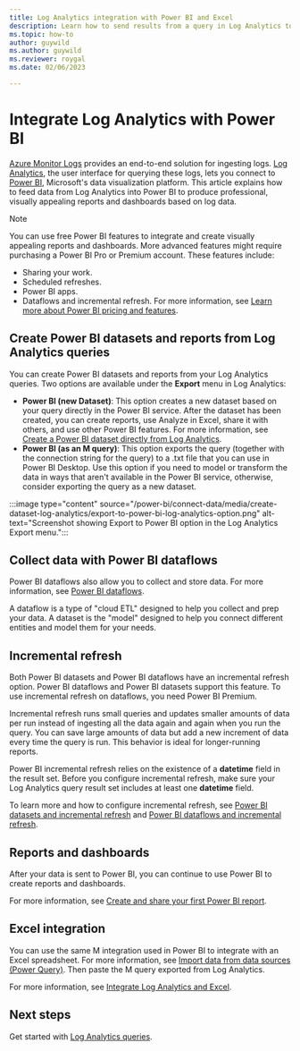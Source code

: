 ```yaml
---
title: Log Analytics integration with Power BI and Excel
description: Learn how to send results from a query in Log Analytics to Power BI.
ms.topic: how-to
author: guywild
ms.author: guywild
ms.reviewer: roygal
ms.date: 02/06/2023

---
```

# Integrate Log Analytics with Power BI

[Azure Monitor Logs](../logs/data-platform-logs.md) provides an end-to-end solution for ingesting logs. [Log Analytics](../data-platform.md), the user interface for querying these logs, lets you connect to [Power BI](https://powerbi.microsoft.com/), Microsoft's data visualization platform. This article explains how to feed data from Log Analytics into Power BI to produce professional, visually appealing reports and dashboards based on log data.

> [!NOTE]
> You can use free Power BI features to integrate and create visually appealing reports and dashboards. More advanced features might require purchasing a Power BI Pro or Premium account. These features include:
>  - Sharing your work.
>  - Scheduled refreshes.
>  - Power BI apps.
>  - Dataflows and incremental refresh.
> For more information, see [Learn more about Power BI pricing and features](https://powerbi.microsoft.com/pricing/).

## Create Power BI datasets and reports from Log Analytics queries

You can create Power BI datasets and reports from your Log Analytics queries. Two options are available under the **Export** menu in Log Analytics:
- **Power BI (new Dataset)**: This option creates a new dataset based on your query directly in the Power BI service. After the dataset has been created, you can create reports, use Analyze in Excel, share it with others, and use other Power BI features. For more information, see [Create a Power BI dataset directly from Log Analytics](/power-bi/connect-data/create-dataset-log-analytics).
- **Power BI (as an M query)**: This option exports the query (together with the connection string for the query) to a .txt file that you can use in Power BI Desktop. Use this option if you need to model or transform the data in ways that aren't available in the Power BI service, otherwise, consider exporting the query as a new dataset.

:::image type="content" source="/power-bi/connect-data/media/create-dataset-log-analytics/export-to-power-bi-log-analytics-option.png" alt-text="Screenshot showing Export to Power BI option in the Log Analytics Export menu.":::

## Collect data with Power BI dataflows

Power BI dataflows also allow you to collect and store data. For more information, see [Power BI dataflows](/power-bi/service-dataflows-overview).

A dataflow is a type of "cloud ETL" designed to help you collect and prep your data. A dataset is the "model" designed to help you connect different entities and model them for your needs.

## Incremental refresh

Both Power BI datasets and Power BI dataflows have an incremental refresh option. Power BI dataflows and Power BI datasets support this feature. To use incremental refresh on dataflows, you need Power BI Premium.

Incremental refresh runs small queries and updates smaller amounts of data per run instead of ingesting all the data again and again when you run the query. You can save large amounts of data but add a new increment of data every time the query is run. This behavior is ideal for longer-running reports.

Power BI incremental refresh relies on the existence of a **datetime** field in the result set. Before you configure incremental refresh, make sure your Log Analytics query result set includes at least one **datetime** field.

To learn more and how to configure incremental refresh, see [Power BI datasets and incremental refresh](/power-bi/service-premium-incremental-refresh) and [Power BI dataflows and incremental refresh](/power-bi/service-dataflows-incremental-refresh).

## Reports and dashboards

After your data is sent to Power BI, you can continue to use Power BI to create reports and dashboards.

For more information, see [Create and share your first Power BI report](/training/modules/build-your-first-power-bi-report/).

## Excel integration

You can use the same M integration used in Power BI to integrate with an Excel spreadsheet. For more information, see [Import data from data sources (Power Query)](https://support.microsoft.com/office/import-data-from-external-data-sources-power-query-be4330b3-5356-486c-a168-b68e9e616f5a). Then paste the M query exported from Log Analytics.

For more information, see [Integrate Log Analytics and Excel](log-excel.md).

## Next steps

Get started with [Log Analytics queries](./log-query-overview.md).
